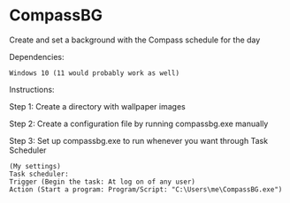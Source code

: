 # CompassBG
Create and set a background with the Compass schedule for the day

Dependencies:

	Windows 10 (11 would probably work as well)

Instructions:

Step 1:
	Create a directory with wallpaper images

Step 2:
	Create a configuration file by running compassbg.exe manually

Step 3:
	Set up compassbg.exe to run whenever you want through Task Scheduler
	
	(My settings)
	Task scheduler:
	Trigger (Begin the task: At log on of any user)
	Action (Start a program: Program/Script: "C:\Users\me\CompassBG.exe")
